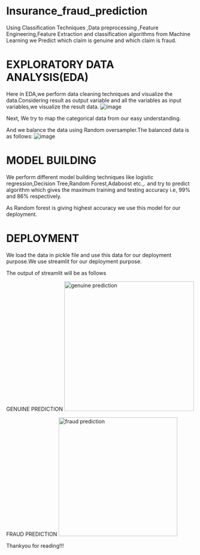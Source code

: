 # Insurance_fraud_prediction

Using Classification Techniques ,Data preprocessing ,Feature Engineering,Feature Extraction and classification algorithms from Machine Learning we Predict which claim is genuine and which claim is fraud.

# EXPLORATORY DATA ANALYSIS(EDA)
Here in EDA,we perform data cleaning techniques and visualize the data.Considering result as output variable and all the variables as input variables,we visualize the result data.
![image](https://user-images.githubusercontent.com/98581209/167898125-32cc7a92-ba5e-4078-8ea4-3eb4ef5839b2.png)

Next, We try to map the categorical data from our easy understanding.

And we balance the data using Random oversampler.The balanced data is as follows:
![image](https://user-images.githubusercontent.com/98581209/167898794-8e5a1f08-7c0d-42e1-bfe2-c6938f1cafad.png)

# MODEL BUILDING
We perform different model building techniques like logistic regression,Decision Tree,Random Forest,Adaboost etc.,. and try to predict algorithm which gives the maximum training and testing accuracy i.e, 99% and 86% respectively.

As Random forest is giving highest accuracy we use this model for our deployment.

# DEPLOYMENT
We load the data in pickle file and use this data for our deployment purpose.We use streamlit for our deployment purpose.

The output of streamlit will be as follows

GENUINE PREDICTION
<img width="346" alt="genuine prediction" src="https://user-images.githubusercontent.com/98581209/167900797-25d0b4ab-df85-43e1-9e22-0c92e7e5cc66.png">

FRAUD PREDICTION
<img width="317" alt="fraud prediction" src="https://user-images.githubusercontent.com/98581209/167900848-05ba60df-b46a-4a54-a438-4586e6144911.png">

Thankyou for reading!!!
